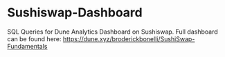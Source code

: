 # Sushiswap-Dashboard
SQL Queries for Dune Analytics Dashboard on Sushiswap. Full dashboard can be found here: https://dune.xyz/broderickbonelli/SushiSwap-Fundamentals
